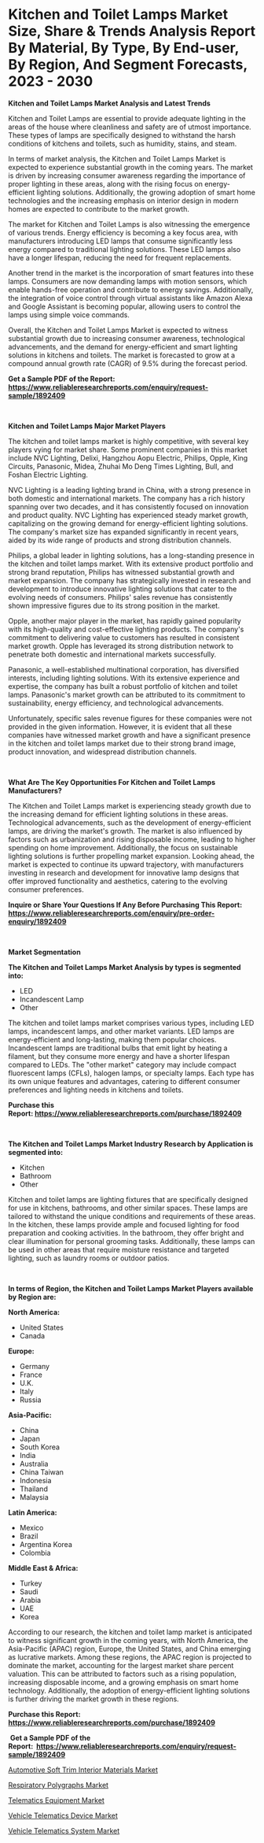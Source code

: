 <p><h1>Kitchen and Toilet Lamps Market Size, Share & Trends Analysis Report By Material, By Type, By End-user, By Region, And Segment Forecasts, 2023 - 2030</h1></p><p><strong>Kitchen and Toilet Lamps Market Analysis and Latest Trends</strong></p>
<p><p>Kitchen and Toilet Lamps are essential to provide adequate lighting in the areas of the house where cleanliness and safety are of utmost importance. These types of lamps are specifically designed to withstand the harsh conditions of kitchens and toilets, such as humidity, stains, and steam.</p><p>In terms of market analysis, the Kitchen and Toilet Lamps Market is expected to experience substantial growth in the coming years. The market is driven by increasing consumer awareness regarding the importance of proper lighting in these areas, along with the rising focus on energy-efficient lighting solutions. Additionally, the growing adoption of smart home technologies and the increasing emphasis on interior design in modern homes are expected to contribute to the market growth.</p><p>The market for Kitchen and Toilet Lamps is also witnessing the emergence of various trends. Energy efficiency is becoming a key focus area, with manufacturers introducing LED lamps that consume significantly less energy compared to traditional lighting solutions. These LED lamps also have a longer lifespan, reducing the need for frequent replacements.</p><p>Another trend in the market is the incorporation of smart features into these lamps. Consumers are now demanding lamps with motion sensors, which enable hands-free operation and contribute to energy savings. Additionally, the integration of voice control through virtual assistants like Amazon Alexa and Google Assistant is becoming popular, allowing users to control the lamps using simple voice commands.</p><p>Overall, the Kitchen and Toilet Lamps Market is expected to witness substantial growth due to increasing consumer awareness, technological advancements, and the demand for energy-efficient and smart lighting solutions in kitchens and toilets. The market is forecasted to grow at a compound annual growth rate (CAGR) of 9.5% during the forecast period.</p></p>
<p><strong>Get a Sample PDF of the Report:&nbsp; <a href="https://www.reliableresearchreports.com/enquiry/request-sample/1892409">https://www.reliableresearchreports.com/enquiry/request-sample/1892409</a></strong></p>
<p>&nbsp;</p>
<p><strong>Kitchen and Toilet Lamps Major Market Players</strong></p>
<p><p>The kitchen and toilet lamps market is highly competitive, with several key players vying for market share. Some prominent companies in this market include NVC Lighting, Delixi, Hangzhou Aopu Electric, Philips, Opple, King Circuits, Panasonic, Midea, Zhuhai Mo Deng Times Lighting, Bull, and Foshan Electric Lighting.</p><p>NVC Lighting is a leading lighting brand in China, with a strong presence in both domestic and international markets. The company has a rich history spanning over two decades, and it has consistently focused on innovation and product quality. NVC Lighting has experienced steady market growth, capitalizing on the growing demand for energy-efficient lighting solutions. The company's market size has expanded significantly in recent years, aided by its wide range of products and strong distribution channels.</p><p>Philips, a global leader in lighting solutions, has a long-standing presence in the kitchen and toilet lamps market. With its extensive product portfolio and strong brand reputation, Philips has witnessed substantial growth and market expansion. The company has strategically invested in research and development to introduce innovative lighting solutions that cater to the evolving needs of consumers. Philips' sales revenue has consistently shown impressive figures due to its strong position in the market.</p><p>Opple, another major player in the market, has rapidly gained popularity with its high-quality and cost-effective lighting products. The company's commitment to delivering value to customers has resulted in consistent market growth. Opple has leveraged its strong distribution network to penetrate both domestic and international markets successfully.</p><p>Panasonic, a well-established multinational corporation, has diversified interests, including lighting solutions. With its extensive experience and expertise, the company has built a robust portfolio of kitchen and toilet lamps. Panasonic's market growth can be attributed to its commitment to sustainability, energy efficiency, and technological advancements.</p><p>Unfortunately, specific sales revenue figures for these companies were not provided in the given information. However, it is evident that all these companies have witnessed market growth and have a significant presence in the kitchen and toilet lamps market due to their strong brand image, product innovation, and widespread distribution channels.</p></p>
<p>&nbsp;</p>
<p><strong>What Are The Key Opportunities For Kitchen and Toilet Lamps Manufacturers?</strong></p>
<p><p>The Kitchen and Toilet Lamps market is experiencing steady growth due to the increasing demand for efficient lighting solutions in these areas. Technological advancements, such as the development of energy-efficient lamps, are driving the market's growth. The market is also influenced by factors such as urbanization and rising disposable income, leading to higher spending on home improvement. Additionally, the focus on sustainable lighting solutions is further propelling market expansion. Looking ahead, the market is expected to continue its upward trajectory, with manufacturers investing in research and development for innovative lamp designs that offer improved functionality and aesthetics, catering to the evolving consumer preferences.</p></p>
<p><strong>Inquire or Share Your Questions If Any Before Purchasing This Report: <a href="https://www.reliableresearchreports.com/enquiry/pre-order-enquiry/1892409">https://www.reliableresearchreports.com/enquiry/pre-order-enquiry/1892409</a></strong></p>
<p>&nbsp;</p>
<p><strong>Market Segmentation</strong></p>
<p><strong>The Kitchen and Toilet Lamps Market Analysis by types is segmented into:</strong></p>
<p><ul><li>LED</li><li>Incandescent Lamp</li><li>Other</li></ul></p>
<p><p>The kitchen and toilet lamps market comprises various types, including LED lamps, incandescent lamps, and other market variants. LED lamps are energy-efficient and long-lasting, making them popular choices. Incandescent lamps are traditional bulbs that emit light by heating a filament, but they consume more energy and have a shorter lifespan compared to LEDs. The "other market" category may include compact fluorescent lamps (CFLs), halogen lamps, or specialty lamps. Each type has its own unique features and advantages, catering to different consumer preferences and lighting needs in kitchens and toilets.</p></p>
<p><strong>Purchase this Report:&nbsp;<a href="https://www.reliableresearchreports.com/purchase/1892409">https://www.reliableresearchreports.com/purchase/1892409</a></strong></p>
<p>&nbsp;</p>
<p><strong>The Kitchen and Toilet Lamps Market Industry Research by Application is segmented into:</strong></p>
<p><ul><li>Kitchen</li><li>Bathroom</li><li>Other</li></ul></p>
<p><p>Kitchen and toilet lamps are lighting fixtures that are specifically designed for use in kitchens, bathrooms, and other similar spaces. These lamps are tailored to withstand the unique conditions and requirements of these areas. In the kitchen, these lamps provide ample and focused lighting for food preparation and cooking activities. In the bathroom, they offer bright and clear illumination for personal grooming tasks. Additionally, these lamps can be used in other areas that require moisture resistance and targeted lighting, such as laundry rooms or outdoor patios.</p></p>
<p>&nbsp;</p>
<p><strong>In terms of Region, the Kitchen and Toilet Lamps Market Players available by Region are:</strong></p>
<p>
    <p> <strong> North America: </strong>
        <ul>
            <li>United States</li>
            <li>Canada</li>
        </ul>
        </p> 
    <p> <strong> Europe: </strong>
        <ul>
            <li>Germany</li>
            <li>France</li>
            <li>U.K.</li>
            <li>Italy</li>
            <li>Russia</li>
        </ul>
        </p> 
    <p> <strong> Asia-Pacific: </strong>
        <ul>
            <li>China</li>
            <li>Japan</li>
            <li>South Korea</li>
            <li>India</li>
            <li>Australia</li>
            <li>China Taiwan</li>
            <li>Indonesia</li>
            <li>Thailand</li>
            <li>Malaysia</li>
        </ul>
        </p> 
    <p> <strong> Latin America: </strong>
        <ul>
            <li>Mexico</li>
            <li>Brazil</li>
            <li>Argentina Korea</li>
            <li>Colombia</li>
        </ul>
        </p> 
    <p> <strong> Middle East & Africa: </strong>
        <ul>
            <li>Turkey</li>
            <li>Saudi</li>
            <li>Arabia</li>
            <li>UAE</li>
            <li>Korea</li>
        </ul>
    </p>
    </p>
<p><p>According to our research, the kitchen and toilet lamp market is anticipated to witness significant growth in the coming years, with North America, the Asia-Pacific (APAC) region, Europe, the United States, and China emerging as lucrative markets. Among these regions, the APAC region is projected to dominate the market, accounting for the largest market share percent valuation. This can be attributed to factors such as a rising population, increasing disposable income, and a growing emphasis on smart home technology. Additionally, the adoption of energy-efficient lighting solutions is further driving the market growth in these regions.</p></p>
<p><strong>Purchase this Report: <a href="https://www.reliableresearchreports.com/purchase/1892409">https://www.reliableresearchreports.com/purchase/1892409</a></strong></p>
<p>&nbsp;<strong>Get a Sample PDF of the Report:&nbsp;&nbsp;<a href="https://www.reliableresearchreports.com/enquiry/request-sample/1892409">https://www.reliableresearchreports.com/enquiry/request-sample/1892409</a></strong></p>
<p><strong></strong></p>
<p><p><a href="https://medium.com/@mikebauch2013/automotive-soft-trim-interior-materials-market-trends-forecast-and-competitive-analysis-to-2030-f92c06c9a79e">Automotive Soft Trim Interior Materials Market</a></p><p><a href="https://github.com/NorbertYates/Market-Research-Report-List-2/blob/main/respiratory-polygraphs-market.md">Respiratory Polygraphs Market</a></p><p><a href="https://medium.com/@fredyconn/telematics-equipment-market-exploring-market-share-market-trends-and-future-growth-15c7871add15">Telematics Equipment Market</a></p><p><a href="https://medium.com/@mayrussel1912/vehicle-telematics-device-market-comprehensive-assessment-by-type-application-and-geography-1613b07b1a75">Vehicle Telematics Device Market</a></p><p><a href="https://medium.com/@raygrimes1999/vehicle-telematics-system-market-size-and-market-trends-complete-industry-overview-2023-to-2030-fde0b8ed1a55">Vehicle Telematics System Market</a></p></p>